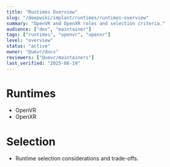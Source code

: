 ```yaml
---
title: "Runtimes Overview"
slug: "/deepwiki/implant/runtimes/runtimes-overview"
summary: "OpenVR and OpenXR roles and selection criteria."
audience: ["dev", "maintainer"]
tags: ["runtimes", "openvr", "openxr"]
level: "overview"
status: "active"
owner: "@uevr/docs"
reviewers: ["@uevr/maintainers"]
last_verified: "2025-08-19"
---
```


# Runtimes
- OpenVR
- OpenXR

# Selection
- Runtime selection considerations and trade-offs.
